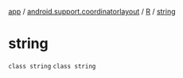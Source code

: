 [app](../../../index.md) / [android.support.coordinatorlayout](../../index.md) / [R](../index.md) / [string](./index.md)

# string

`class string`
`class string`